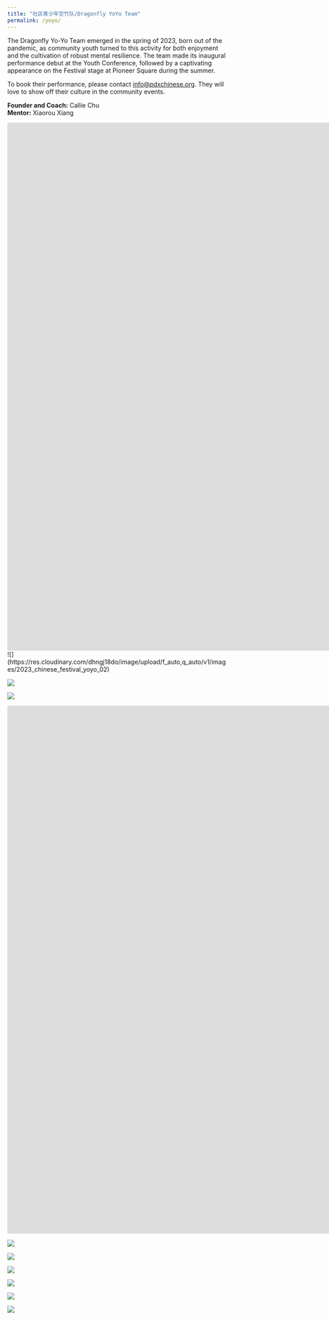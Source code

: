 ```yaml
---
title: "社区青少年空竹队/Dragonfly YoYo Team"
permalink: /yoyo/
---
```


The Dragonfly Yo-Yo Team emerged in the spring of 2023, born out of the pandemic, as community youth turned to this activity for both enjoyment and the cultivation of robust mental resilience. The team made its inaugural performance debut at the Youth Conference, followed by a captivating appearance on the Festival stage at Pioneer Square during the summer.

To book their performance, please contact [info@pdxchinese.org](mailto:info@pdxchinese.org). They will love to show off their culture in the community events.

**Founder and Coach:** Callie Chu  
**Mentor:** Xiaorou Xiang  

<iframe width="2135" height="1200" src="https://www.youtube.com/embed/84DRyQGSh0M" title="Performance by Dragonfly YoYo Team" frameborder="0" allow="accelerometer; autoplay; clipboard-write; encrypted-media; gyroscope; picture-in-picture; web-share" allowfullscreen></iframe>

<br>
![](https://res.cloudinary.com/dhngj18do/image/upload/f_auto,q_auto/v1/images/2023_chinese_festival_yoyo_02)

![](https://res.cloudinary.com/dhngj18do/image/upload/f_auto,q_auto/v1/images/2023_chinese_festival_yoyo_03)

![](https://res.cloudinary.com/dhngj18do/image/upload/f_auto,q_auto/v1/images/2023_chinese_festival_yoyo_00)

<iframe width="2135" height="1200" src="https://www.youtube.com/embed/OTYKtwNo7oQ" title="Untitled video 16" frameborder="0" allow="accelerometer; autoplay; clipboard-write; encrypted-media; gyroscope; picture-in-picture; web-share" allowfullscreen></iframe>

<br>

![](https://res.cloudinary.com/dhngj18do/image/upload/f_auto,q_auto/v1/images/369851384_287922147206208_6427446102597119173_n)

![](https://res.cloudinary.com/dhngj18do/image/upload/f_auto,q_auto/v1/images/370439212_287921907206232_4373963875256704060_n)

![](https://res.cloudinary.com/dhngj18do/image/upload/f_auto,q_auto/v1/images/370538899_287922120539544_2177815326312774083_n)

![](https://res.cloudinary.com/dhngj18do/image/upload/f_auto,q_auto/v1/images/370587997_287921963872893_8780475839541714919_n)

![](https://res.cloudinary.com/dhngj18do/image/upload/f_auto,q_auto/v1/images/370594705_287921857206237_7452105025048896655_n)

![](https://res.cloudinary.com/dhngj18do/image/upload/f_auto,q_auto/v1/images/371822847_287921877206235_2804618339096733958_n)
